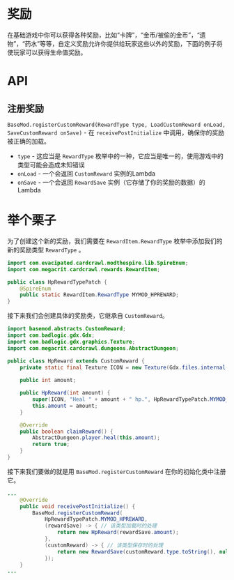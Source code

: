 # 奖励
在基础游戏中你可以获得各种奖励，比如“卡牌”，“金币/被偷的金币”，“遗物”，“药水”等等，自定义奖励允许你提供给玩家这些以外的奖励，下面的例子将使玩家可以获得生命值奖励。

# API

## 注册奖励
`BaseMod.registerCustomReward(RewardType type, LoadCustomReward onLoad, SaveCustomReward onSave)` -  在 `receivePostInitialize` 中调用，确保你的奖励被正确的加载。

* `type` - 这应当是 `RewardType` 枚举中的一种，它应当是唯一的，使用游戏中的类型可能会造成未知错误
* `onLoad` - 一个会返回 `CustomReward` 实例的Lambda
* `onSave` - 一个会返回 `RewardSave` 实例（它存储了你的奖励的数据）的Lambda

# 举个栗子
为了创建这个新的奖励，我们需要在 `RewardItem.RewardType` 枚举中添加我们的新的奖励类型 `RewardType` 。
```Java
import com.evacipated.cardcrawl.modthespire.lib.SpireEnum;
import com.megacrit.cardcrawl.rewards.RewardItem;

public class HpRewardTypePatch {
    @SpireEnum
    public static RewardItem.RewardType MYMOD_HPREWARD;
}
```

接下来我们会创建具体的奖励类，它继承自 `CustomReward`。
```Java
import basemod.abstracts.CustomReward;
import com.badlogic.gdx.Gdx;
import com.badlogic.gdx.graphics.Texture;
import com.megacrit.cardcrawl.dungeons.AbstractDungeon;

public class HpReward extends CustomReward {
    private static final Texture ICON = new Texture(Gdx.files.internal("[pathtotexturefile]"));
    
    public int amount;

    public HpReward(int amount) {
        super(ICON, "Heal " + amount + " hp.", HpRewardTypePatch.MYMOD_HPREWARD);
        this.amount = amount;
    }

    @Override
    public boolean claimReward() {
        AbstractDungeon.player.heal(this.amount);
        return true;
    }
}
```

接下来我们要做的就是用 `BaseMod.registerCustomReward` 在你的初始化类中注册它。

```Java
...
    @Override
    public void receivePostInitialize() {
        BaseMod.registerCustomReward(
            HpRewardTypePatch.MYMOD_HPREWARD, 
            (rewardSave) -> { // 该类型加载时的处理
                return new HpReward(rewardSave.amount);
            }, 
            (customReward) -> { // 该类型保存时的处理
                return new RewardSave(customReward.type.toString(), null, ((HpReward)customReward).amount, 0);
            });
    }
...
```